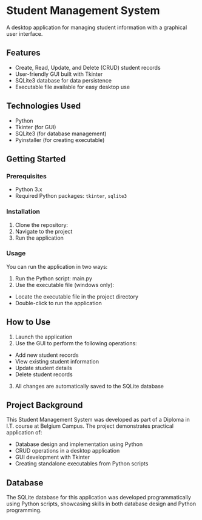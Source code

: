 # Student Management System

A desktop application for managing student information with a graphical user interface.

## Features

- Create, Read, Update, and Delete (CRUD) student records
- User-friendly GUI built with Tkinter
- SQLite3 database for data persistence
- Executable file available for easy desktop use

## Technologies Used

- Python
- Tkinter (for GUI)
- SQLite3 (for database management)
- Pyinstaller (for creating executable)

## Getting Started

### Prerequisites

- Python 3.x
- Required Python packages: `tkinter`, `sqlite3`

### Installation

1. Clone the repository:
2. Navigate to the project
3. Run the application

### Usage

You can run the application in two ways:

1. Run the Python script: main.py
2. Use the executable file (windows only):
  - Locate the executable file in the project directory
  - Double-click to run the application

## How to Use

1. Launch the application
2. Use the GUI to perform the following operations:
- Add new student records
- View existing student information
- Update student details
- Delete student records
3. All changes are automatically saved to the SQLite database

## Project Background

This Student Management System was developed as part of a Diploma in I.T. course at Belgium Campus. The project demonstrates practical application of:

- Database design and implementation using Python
- CRUD operations in a desktop application
- GUI development with Tkinter
- Creating standalone executables from Python scripts

## Database

The SQLite database for this application was developed programmatically using Python scripts, showcasing skills in both database design and Python programming.
